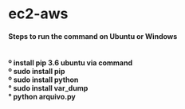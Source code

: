 # ec2-aws
<h4>Steps to run the command on Ubuntu or Windows
<h4/>
<br/>
º install pip 3.6 ubuntu via command
<br/>
º sudo install pip 
<br/>
º sudo install python 
<br/>
° sudo install var_dump
<br/>
° python arquivo.py
  



